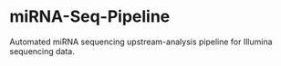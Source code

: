 # miRNA-Seq-Pipeline
Automated miRNA sequencing upstream-analysis pipeline for Illumina sequencing data.
